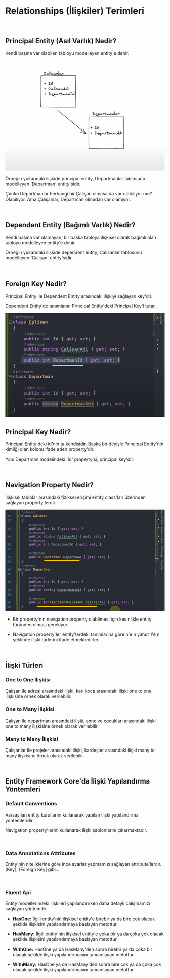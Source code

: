 # Relationships (İlişkiler) Terimleri

<br>

## Principal Entity (Asıl Varlık) Nedir?

<p>
Kendi başına var olabilen tabloyu modelleyen entity'e denir.
</p>

<img src="../img/principal-entity.png">

<br>

<p>
Örneğin yukarıdaki ilişkide principal entity, Departmanlar tablosunu modelleyen 'Departman' entity'sidir.
</p>

<p>
Çünkü Departmanlar herhangi bir Çalışan olmasa da var olabiliyor mu? Olabiliyor. Ama Çalışanlar, Departman olmadan var olamıyor. 
</p>

<br>

## Dependent Entity (Bağımlı Varlık) Nedir?

<p>
Kendi başına var olamayan, bir başka tabloya ilişkisel olarak bağımlı olan tabloyu modelleyen entity'e denir.
</p>

<p>
Örneğin yukarıdaki ilişkide dependent entity, Calisanlar tablosunu modelleyen 'Calisan' entity'sidir.
</p>

<br>

## Foreign Key Nedir?

<p>
Principal Entity ile Dependent Entity arasındaki ilişkiyi sağlayan key'dir. 
</p>

<p>
Dependent Entity'de tanımlanır. Principal Entity'deki Principal Key'i tutar.
</p>

<img src="../img/foreign-key.png">

<br>

## Principal Key Nedir?

<p>
Principal Entity'deki id'nin ta kendisidir. Başka bir deyişle Principal Entity'nin kimliği olan kolonu ifade eden property'dir.
</p>

<p>
Yani Departman modelindeki 'Id' property'si, principal key'dir.
</p>

<br>

## Navigation Property Nedir?

<p>
İlişkisel tablolar arasındaki fiziksel erişimi entity class'ları üzerinden sağlayan property'lerdir.
</p>

<img src="../img/navigation-property.png">

<br>

* Bir property'nin navigation property olabilmesi için kesinlikle entity türünden olması gerekiyor.


* Navigation property'ler entity'lerdeki tanımlarına göre n'e n yahut 1'e n şeklinde ilişki türlerini ifade etmektedirler.  
 
<br>

## İlişki Türleri

### One to One İlişkisi

<p>
Çalışan ile adresi arasındaki ilişki, karı koca arasındaki ilişki one to one ilişkisine örnek olarak verilebilir.
</p>

### One to Many İlişkisi

<p>
Çalışan ile departman arasındaki ilişki, anne ve çocukları arasındaki ilişki one to many ilişkisine örnek olarak verilebilir.
</p>

### Many to Many İlişkisi

<p>
Çalışanlar ile projeler arasındaki ilişki, kardeşler arasındaki ilişki many to many ilişkisine örnek olarak verilebilir.
</p>

<br>


## Entity Framework Core'da İlişki Yapılandırma Yöntemleri

### Default Conventions
<p>
Varsayılan entity kurallarını kullanarak yapılan ilişki yapılandırma yöntemleridir.
</p>

<p>
Navigation property'lerini kullanarak ilişki şablonlarını çıkarmaktadır.
</p>

<br>

### Data Annotations Attributes
<p>
Entity'nin niteliklerine göre ince ayarlar yapmamızı sağlayan attribute'lardır. [Key], [Foreign Key] gibi...
</p>

<br>

### Fluent Api
<p>
Entity modellerindeki ilişkileri yapılandırırken daha detaylı çalışmamızı sağlayan yöntemdir.
</p>


* <b>HasOne:</b> İlgili entity'nin ilişkisel entity'e birebir ya da bire çok  olacak şekilde ilişkisini yapılandırmaya başlayan metottur.


* <b>HasMany:</b> İlgili entity'nin ilişkisel entity'e çoka bir ya da çoka çok olacak şekilde ilişkisini yapılandırmaya başlayan metottur.

* <b>WithOne:</b> HasOne ya da HasMany'den sonra birebir ya da çoka bir olacak şekilde ilişki yapılandırmasını tamamlayan metottur.

* <b>WithMany:</b> HasOne ya da HasMany'den sonra bire çok ya da çoka çok olacak şekilde ilişki yapılandırmasını tamamlayan metottur.
 










